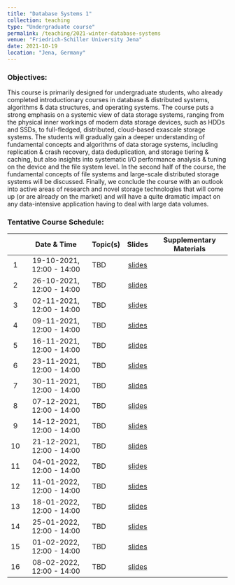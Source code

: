 ```yaml
---
title: "Database Systems 1"
collection: teaching
type: "Undergraduate course"
permalink: /teaching/2021-winter-database-systems
venue: "Friedrich-Schiller University Jena"
date: 2021-10-19
location: "Jena, Germany"
---
```



### Objectives:
This course is primarily designed for undergraduate students, who already completed introductionary courses in database & distributed systems, algorithms & data structures, and operating systems. The course puts a strong emphasis on a systemic view of data storage systems, ranging from the physical inner workings of modern data storage devices, such as HDDs and SSDs, to full-fledged, distributed, cloud-based exascale storage systems. The students will gradually gain a deeper understanding of fundamental concepts and algorithms of data storage systems, including replication & crash recovery, data deduplication, and storage tiering & caching, but also insights into systematic I/O performance analysis & tuning on the device and the file system level. In the second half of the course, the fundamental concepts of file systems and large-scale distributed storage systems will be discussed. Finally, we conclude the course with an outlook into active areas of research and novel storage technologies that will come up (or are already on the market) and will have a quite dramatic impact on any data-intensive application having to deal with large data volumes.

### Tentative Course Schedule:

| | Date & Time | Topic(s)  | Slides | Supplementary Materials |
|:---: | :---: | :---|:---:|:---:|
|1| 19-10-2021, 12:00 - 14:00 |TBD|[slides](https://marcusparadies.github.io/teaching/2021-winter-database-systems)||
|2| 26-10-2021, 12:00 - 14:00 |TBD|[slides](https://marcusparadies.github.io/teaching/2021-winter-database-systems)||
|3| 02-11-2021, 12:00 - 14:00 |TBD|[slides](https://marcusparadies.github.io/teaching/2021-winter-database-systems)||
|4| 09-11-2021, 12:00 - 14:00 |TBD|[slides](https://marcusparadies.github.io/teaching/2021-winter-database-systems)||
|5| 16-11-2021, 12:00 - 14:00 |TBD|[slides](https://marcusparadies.github.io/teaching/2021-winter-database-systems)||
|6| 23-11-2021, 12:00 - 14:00 |TBD|[slides](https://marcusparadies.github.io/teaching/2021-winter-database-systems)||
|7| 30-11-2021, 12:00 - 14:00 |TBD|[slides](https://marcusparadies.github.io/teaching/2021-winter-database-systems)||
|8| 07-12-2021, 12:00 - 14:00 |TBD|[slides](https://marcusparadies.github.io/teaching/2021-winter-database-systems)||
|9| 14-12-2021, 12:00 - 14:00 |TBD|[slides](https://marcusparadies.github.io/teaching/2021-winter-database-systems)||
|10| 21-12-2021, 12:00 - 14:00 |TBD|[slides](https://marcusparadies.github.io/teaching/2021-winter-database-systems)||
|11| 04-01-2022, 12:00 - 14:00 |TBD|[slides](https://marcusparadies.github.io/teaching/2021-winter-database-systems)||
|12| 11-01-2022, 12:00 - 14:00 |TBD|[slides](https://marcusparadies.github.io/teaching/2021-winter-database-systems)||
|13| 18-01-2022, 12:00 - 14:00 |TBD|[slides](https://marcusparadies.github.io/teaching/2021-winter-database-systems)||
|14| 25-01-2022, 12:00 - 14:00 |TBD|[slides](https://marcusparadies.github.io/teaching/2021-winter-database-systems)||
|15| 01-02-2022, 12:00 - 14:00 |TBD|[slides](https://marcusparadies.github.io/teaching/2021-winter-database-systems)||
|16| 08-02-2022, 12:00 - 14:00 |TBD|[slides](https://marcusparadies.github.io/teaching/2021-winter-database-systems)||
